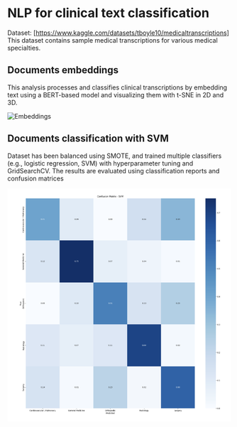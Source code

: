 # **NLP for clinical text classification**

Dataset: [https://www.kaggle.com/datasets/tboyle10/medicaltranscriptions]
This dataset contains sample medical transcriptions for various medical specialties.

## Documents embeddings

This analysis processes and classifies clinical transcriptions by embedding text using a BERT-based model and visualizing them with t-SNE in 2D and 3D. 

![Embeddings](assets/embeddings.gif)

## Documents classification with SVM

Dataset has been balanced using SMOTE, and trained multiple classifiers (e.g., logistic regression, SVM) with hyperparameter tuning and GridSearchCV. The results are evaluated using classification reports and confusion matrices

![SVM confusion matrix](assets/CM.png)

